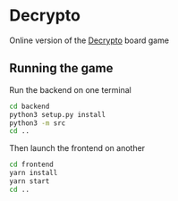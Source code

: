 # Decrypto

Online version of the [Decrypto](https://boardgamegeek.com/boardgame/225694/decrypto) board game

## Running the game

Run the backend on one terminal

```bash
cd backend
python3 setup.py install
python3 -m src
cd ..
```

Then launch the frontend on another

```bash
cd frontend
yarn install
yarn start
cd ..
```
